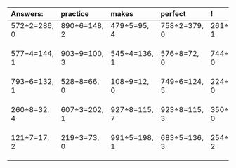 | Answers: | practice | makes | perfect | ! |
| :--- | :--- | :--- | :--- | :--- |
| 572÷2=286, 0 | 890÷6=148, 2 | 479÷5=95, 4 | 758÷2=379, 0 | 261÷5=52, 1 | 
|   |   |   |   |   | 
|   |   |   |   |   | 
|   |   |   |   |   | 
| 577÷4=144, 1 | 903÷9=100, 3 | 545÷4=136, 1 | 576÷8=72, 0 | 744÷2=372, 0 | 
|   |   |   |   |   | 
|   |   |   |   |   | 
|   |   |   |   |   | 
| 793÷6=132, 1 | 528÷8=66, 0 | 108÷9=12, 0 | 749÷6=124, 5 | 224÷4=56, 0 | 
|   |   |   |   |   | 
|   |   |   |   |   | 
|   |   |   |   |   | 
| 260÷8=32, 4 | 607÷3=202, 1 | 927÷8=115, 7 | 923÷8=115, 3 | 350÷2=175, 0 | 
|   |   |   |   |   | 
|   |   |   |   |   | 
|   |   |   |   |   | 
| 121÷7=17, 2 | 219÷3=73, 0 | 991÷5=198, 1 | 683÷5=136, 3 | 254÷4=63, 2 | 
|   |   |   |   |   | 
|   |   |   |   |   | 
|   |   |   |   |   | 
